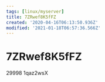 ```yaml
---
tags: [linux/myserver]
title: 7ZRwef8K5fFZ
created: '2020-04-16T06:13:50.936Z'
modified: '2021-01-18T06:57:36.566Z'
---
```


# 7ZRwef8K5fFZ
29998
1qaz2wsX
